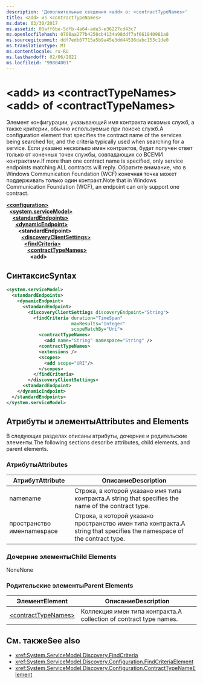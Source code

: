 ```yaml
---
description: 'Дополнительные сведения <add> о: <contractTypeNames>'
title: <add> из <contractTypeNames>
ms.date: 03/30/2017
ms.assetid: 03aff6be-5dfb-4a64-ada3-e36227cd43c7
ms.openlocfilehash: 0708aa277b4250cb4134a98ddf7af661840981a8
ms.sourcegitcommit: ddf7edb67715a5b9a45e3dd44536dabc153c1de0
ms.translationtype: MT
ms.contentlocale: ru-RU
ms.lasthandoff: 02/06/2021
ms.locfileid: "99804001"
---
```

# <a name="add-of-contracttypenames"></a><span data-ttu-id="46a8f-103">\<add> из \<contractTypeNames></span><span class="sxs-lookup"><span data-stu-id="46a8f-103">\<add> of \<contractTypeNames></span></span>

<span data-ttu-id="46a8f-104">Элемент конфигурации, указывающий имя контракта искомых служб, а также критерии, обычно используемые при поиске служб.</span><span class="sxs-lookup"><span data-stu-id="46a8f-104">A configuration element that specifies the contract name of the services being searched for, and the criteria typically used when searching for a service.</span></span> <span data-ttu-id="46a8f-105">Если указано несколько имен контрактов, будет получен ответ только от конечных точек службы, совпадающих со ВСЕМИ контрактами.</span><span class="sxs-lookup"><span data-stu-id="46a8f-105">If more than one contract name is specified, only service endpoints matching ALL contracts will reply.</span></span> <span data-ttu-id="46a8f-106">Обратите внимание, что в Windows Communication Foundation (WCF) конечная точка может поддерживать только один контракт.</span><span class="sxs-lookup"><span data-stu-id="46a8f-106">Note that in Windows Communication Foundation (WCF), an endpoint can only support one contract.</span></span>  
  
[**\<configuration>**](../configuration-element.md)\
&nbsp;&nbsp;[**\<system.serviceModel>**](system-servicemodel.md)\
&nbsp;&nbsp;&nbsp;&nbsp;[**\<standardEndpoints>**](standardendpoints.md)\
&nbsp;&nbsp;&nbsp;&nbsp;&nbsp;&nbsp;[**\<dynamicEndpoint>**](dynamicendpoint.md)\
&nbsp;&nbsp;&nbsp;&nbsp;&nbsp;&nbsp;&nbsp;&nbsp;**\<standardEndpoint>**\
&nbsp;&nbsp;&nbsp;&nbsp;&nbsp;&nbsp;&nbsp;&nbsp;&nbsp;&nbsp;[**\<discoveryClientSettings>**](discoveryclientsettings.md)\
&nbsp;&nbsp;&nbsp;&nbsp;&nbsp;&nbsp;&nbsp;&nbsp;&nbsp;&nbsp;&nbsp;&nbsp;[**\<findCriteria>**](findcriteria.md)\
&nbsp;&nbsp;&nbsp;&nbsp;&nbsp;&nbsp;&nbsp;&nbsp;&nbsp;&nbsp;&nbsp;&nbsp;&nbsp;&nbsp;[**\<contractTypeNames>**](contracttypenames.md)\
&nbsp;&nbsp;&nbsp;&nbsp;&nbsp;&nbsp;&nbsp;&nbsp;&nbsp;&nbsp;&nbsp;&nbsp;&nbsp;&nbsp;&nbsp;&nbsp;**\<add>**  
  
## <a name="syntax"></a><span data-ttu-id="46a8f-107">Синтаксис</span><span class="sxs-lookup"><span data-stu-id="46a8f-107">Syntax</span></span>  
  
```xml  
<system.serviceModel>
  <standardEndpoints>
    <dynamicEndpoint>
      <standardEndpoint>
        <discoveryClientSettings discoveryEndpoint="String">
          <findCriteria duration="TimeSpan"
                        maxResults="Integer"
                        scopeMatchBy="Uri">
            <contractTypeNames>
              <add name="String" namespace="String" />
            <contractTypeNames>
            <extensions />
            <scopes>
              <add scope="URI"/>
            </scopes>
          </findCriteria>
        </discoveryClientSettings>
      <standardEndpoint>
    </dynamicEndpoint>
  </standardEndpoints>
</system.serviceModel>
```  
  
## <a name="attributes-and-elements"></a><span data-ttu-id="46a8f-108">Атрибуты и элементы</span><span class="sxs-lookup"><span data-stu-id="46a8f-108">Attributes and Elements</span></span>  

 <span data-ttu-id="46a8f-109">В следующих разделах описаны атрибуты, дочерние и родительские элементы.</span><span class="sxs-lookup"><span data-stu-id="46a8f-109">The following sections describe attributes, child elements, and parent elements.</span></span>  
  
### <a name="attributes"></a><span data-ttu-id="46a8f-110">Атрибуты</span><span class="sxs-lookup"><span data-stu-id="46a8f-110">Attributes</span></span>  
  
|<span data-ttu-id="46a8f-111">Атрибут</span><span class="sxs-lookup"><span data-stu-id="46a8f-111">Attribute</span></span>|<span data-ttu-id="46a8f-112">Описание</span><span class="sxs-lookup"><span data-stu-id="46a8f-112">Description</span></span>|  
|---------------|-----------------|  
|<span data-ttu-id="46a8f-113">name</span><span class="sxs-lookup"><span data-stu-id="46a8f-113">name</span></span>|<span data-ttu-id="46a8f-114">Строка, в которой указано имя типа контракта.</span><span class="sxs-lookup"><span data-stu-id="46a8f-114">A string that specifies the name of the contract type.</span></span>|  
|<span data-ttu-id="46a8f-115">пространство имен</span><span class="sxs-lookup"><span data-stu-id="46a8f-115">namespace</span></span>|<span data-ttu-id="46a8f-116">Строка, в которой указано пространство имен типа контракта.</span><span class="sxs-lookup"><span data-stu-id="46a8f-116">A string that specifies the namespace of the contract type.</span></span>|  
  
### <a name="child-elements"></a><span data-ttu-id="46a8f-117">Дочерние элементы</span><span class="sxs-lookup"><span data-stu-id="46a8f-117">Child Elements</span></span>  

 <span data-ttu-id="46a8f-118">None</span><span class="sxs-lookup"><span data-stu-id="46a8f-118">None</span></span>  
  
### <a name="parent-elements"></a><span data-ttu-id="46a8f-119">Родительские элементы</span><span class="sxs-lookup"><span data-stu-id="46a8f-119">Parent Elements</span></span>  
  
|<span data-ttu-id="46a8f-120">Элемент</span><span class="sxs-lookup"><span data-stu-id="46a8f-120">Element</span></span>|<span data-ttu-id="46a8f-121">Описание</span><span class="sxs-lookup"><span data-stu-id="46a8f-121">Description</span></span>|  
|-------------|-----------------|  
|[\<contractTypeNames>](contracttypenames.md)|<span data-ttu-id="46a8f-122">Коллекция имен типа контракта.</span><span class="sxs-lookup"><span data-stu-id="46a8f-122">A collection of contract type names.</span></span>|  
  
## <a name="see-also"></a><span data-ttu-id="46a8f-123">См. также</span><span class="sxs-lookup"><span data-stu-id="46a8f-123">See also</span></span>

- <xref:System.ServiceModel.Discovery.FindCriteria>
- <xref:System.ServiceModel.Discovery.Configuration.FindCriteriaElement>
- <xref:System.ServiceModel.Discovery.Configuration.ContractTypeNameElement>
